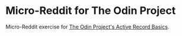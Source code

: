 # Micro-Reddit for The Odin Project

Micro-Reddit exercise for [The Odin Project's Active Record Basics](http://www.theodinproject.com/ruby-on-rails/building-with-active-record).

